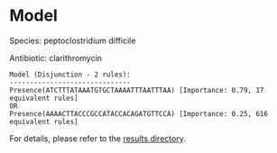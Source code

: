 
# Model

Species: peptoclostridium difficile

Antibiotic: clarithromycin

```
Model (Disjunction - 2 rules):
------------------------------
Presence(ATCTTTATAAATGTGCTAAAATTTAATTTAA) [Importance: 0.79, 17 equivalent rules]
OR
Presence(AAAACTTACCCGCCATACCACAGATGTTCCA) [Importance: 0.25, 616 equivalent rules]

```

For details, please refer to the [results directory](../../../../../results/scm_b/peptoclostridium%20difficile/clarithromycin/repeat_8/).

